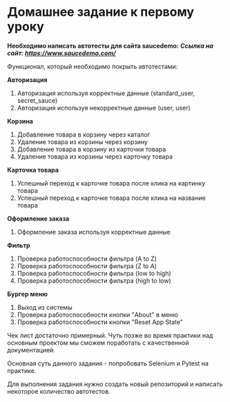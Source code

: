 # Домашнее задание к первому уроку

**Необходимо написать автотесты для сайта saucedemo:**
***Ссылка на сайт: https://www.saucedemo.com/***

Функционал, который необходимо покрыть автотестами: 

**Авторизация**
1. Авторизация используя корректные данные (standard_user, secret_sauce)
2. Авторизация используя некорректные данные (user, user)

**Корзина**
1. Добавление товара в корзину через каталог
2. Удаление товара из корзины через корзину
3. Добавление товара в корзину из карточки товара
4. Удаление товара из корзины через карточку товара

**Карточка товара**
1. Успешный переход к карточке товара после клика на картинку товара
2. Успешный переход к карточке товара после клика на название товара 

**Оформление заказа**
1. Оформление заказа используя корректные данные

**Фильтр**
1. Проверка работоспособности фильтра (A to Z)
2. Проверка работоспособности фильтра (Z to A)
3. Проверка работоспособности фильтра (low to high)
4. Проверка работоспособности фильтра (high to low)

**Бургер меню** 
1. Выход из системы
2. Проверка работоспособности кнопки "About" в меню 
3. Проверка работоспособности кнопки "Reset App State"



Чек лист достаточно примерный. Чуть позже во время практики над основным проектом мы сможем поработать с качественной документацией. 

Основная суть данного задания - попробовать Selenium и Pytest на практике. 

Для выполнения задания нужно создать новый репозиторий и написать некоторое количество автотестов. 
